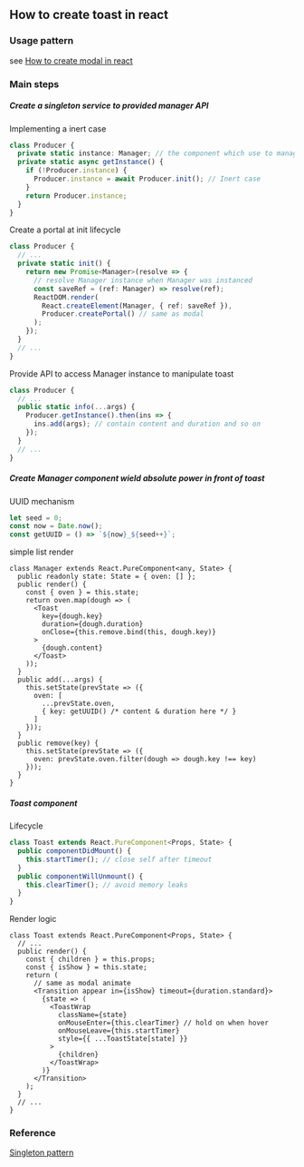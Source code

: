 ## How to create toast in react

### Usage pattern

see [How to create modal in react](./modal.md)

### Main steps

##### Create a singleton service to provided manager API

Implementing a inert case

```typescript
class Producer {
  private static instance: Manager; // the component which use to manage toast lifecycle
  private static async getInstance() {
    if (!Producer.instance) {
      Producer.instance = await Producer.init(); // Inert case
    }
    return Producer.instance;
  }
}
```

Create a portal at init lifecycle

```typescript
class Producer {
  // ...
  private static init() {
    return new Promise<Manager>(resolve => {
      // resolve Manager instance when Manager was instanced
      const saveRef = (ref: Manager) => resolve(ref);
      ReactDOM.render(
        React.createElement(Manager, { ref: saveRef }),
        Producer.createPortal() // same as modal
      );
    });
  }
  // ...
}
```

Provide API to access Manager instance to manipulate toast

```typescript
class Producer {
  // ...
  public static info(...args) {
    Producer.getInstance().then(ins => {
      ins.add(args); // contain content and duration and so on
    });
  }
  // ...
}
```

##### Create Manager component wield absolute power in front of toast

UUID mechanism

```typescript
let seed = 0;
const now = Date.now();
const getUUID = () => `${now}_${seed++}`;
```

simple list render

```tsx
class Manager extends React.PureComponent<any, State> {
  public readonly state: State = { oven: [] };
  public render() {
    const { oven } = this.state;
    return oven.map(dough => (
      <Toast
        key={dough.key}
        duration={dough.duration}
        onClose={this.remove.bind(this, dough.key)}
      >
        {dough.content}
      </Toast>
    ));
  }
  public add(...args) {
    this.setState(prevState => ({
      oven: [
        ...prevState.oven,
        { key: getUUID() /* content & duration here */ }
      ]
    }));
  }
  public remove(key) {
    this.setState(prevState => ({
      oven: prevState.oven.filter(dough => dough.key !== key)
    }));
  }
}
```

##### Toast component

Lifecycle

```typescript
class Toast extends React.PureComponent<Props, State> {
  public componentDidMount() {
    this.startTimer(); // close self after timeout
  }
  public componentWillUnmount() {
    this.clearTimer(); // avoid memory leaks
  }
}
```

Render logic

```tsx
class Toast extends React.PureComponent<Props, State> {
  // ...
  public render() {
    const { children } = this.props;
    const { isShow } = this.state;
    return (
      // same as modal animate
      <Transition appear in={isShow} timeout={duration.standard}>
        {state => (
          <ToastWrap
            className={state}
            onMouseEnter={this.clearTimer} // hold on when hover
            onMouseLeave={this.startTimer}
            style={{ ...ToastState[state] }}
          >
            {children}
          </ToastWrap>
        )}
      </Transition>
    );
  }
  // ...
}
```

### Reference

[Singleton pattern](https://en.wikipedia.org/wiki/Singleton_pattern)
